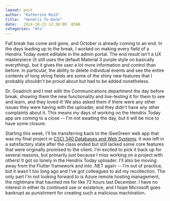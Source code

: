 ```yaml
---
layout: post
author: "Katherine Reid"
title:  "Hendrix To-Done"
date:   2024-10-23 12:38:00 -0500
categories: "dts"
---
```


Fall break has come and gone, and October is already coming to an end. In the days leading up to the break, I worked on making every field of a Hendrix Today event editable in the admin portal. The end result isn't a UX masterpiece (it still uses the default Material 3 purple style on basically everything), but it gives the user a lot more information and control than before. In particular, the ability to delete individual events and see the entire contents of long string fields are some of the shiny new features that I probably shouldn't be proud about but had to be added nonetheless.

Dr. Goadrich and I met with the Communications department the day before break, showing them the new functionality and live-testing it for them to see and learn, and they loved it! We also asked them if there were any other issues they were having with the uploader, and they didn't have any other complaints about it. This means my days of working on the Hendrix Today app are coming to a close -- I'm not awaiting the day, but it will be nice to have some closure.

Starting this week, I'll be transferring back to the iSeeGreen web app that was my final project in [CSCI 340 Databases and Web Systems](https://hendrix-cs.github.io/csci340). It was left in a satisfactory state after the class ended but still lacked some core features that were originally promised to the client. I'm excited to pick it back up for several reasons, but primarily just because I miss working on a project with others! It got so lonely in the Hendrix Today uploader. I'll also be moving away from the Flutter framework and into .NET again -- I'm out of practice, but it wasn't too long ago and I've got colleagues to aid my recollection. The only part I'm not looking forward to is Azure remote hosting management, the nightmare that haunted me for like 72 hours last December. I have no interest in either its continued use or existence, and I hope Microsoft goes bankrupt as punishment for creating such a malicious machination.
